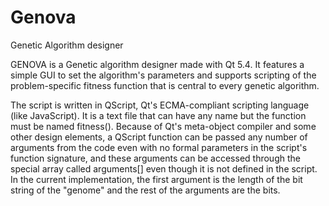 # Genova
Genetic Algorithm designer

GENOVA is a Genetic algorithm designer made with Qt 5.4. It features a simple GUI to set the algorithm's parameters and supports scripting of the problem-specific fitness function that is central to every genetic algorithm. 

The script is written in QScript, Qt's ECMA-compliant scripting language (like JavaScript). It is a text file that can have any name but the function must be named fitness(). Because of Qt's meta-object compiler and some other design elements, a QScript function can be passed any number of arguments from the code even with no formal parameters in the script's function signature, and these arguments can be accessed through the special array called arguments[] even though it is not defined in the script.
In the current implementation, the first argument is the length of the bit string of the "genome" and the rest of the arguments are the bits.
